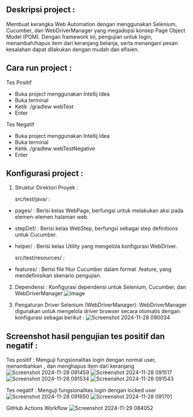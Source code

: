 Deskripsi project :
- 
Membuat kerangka Web Automation dengan menggunakan Selenium, Cucumber, dan WebDriverManager yang megadopsi konsep Page Object Model (POM). Dengan framework ini, pengujian untuk login, menambah/hapus item dari keranjang belanja, serta menangani pesan kesalahan dapat dilakukan dengan mudah dan efisien.

Cara run project :
-
Tes Positif
- Buka project menggunakan Intellij Idea
- Buka terminal
- Ketik ./gradlew webTest
- Enter
  
Tes Negatif
- Buka project menggunakan Intellij Idea
- Buka terminal
- Ketik ./gradlew webTestNegative
- Enter

Konfigurasi project :
-
1. Struktur Direktori Proyek :

    src/test/java/ :
  - pages/ : Berisi kelas WebPage, berfungsi untuk melakukan aksi pada elemen-elemen halaman web.
  - stepDef/ : Berisi kelas WebStep, berfungsi sebagai step definitions untuk Cucumber.
  - helper/ : Berisi kelas Utility yang mengelola konfigurasi WebDriver.

    src/test/resources/ :
  - features/ : Berisi file fitur Cucumber dalam format .feature, yang mendefinisikan skenario pengujian.
2. Dependensi :
Konfigurasi dependensi untuk Selenium, Cucumber, dan WebDriverManager
![image](https://github.com/user-attachments/assets/689ded4b-edf0-448a-b865-1b404cf58953)

3. Pengaturan Driver Selenium (WebDriverManager):
WebDriverManager digunakan untuk mengelola driver browser secara otomatis dengan konfigurasi sebagai berikut :
![Screenshot 2024-11-28 090034](https://github.com/user-attachments/assets/a16bab78-3766-45fe-878f-816a483a8d95)



Screenshot hasil pengujian tes positif dan negatif :
-
Tes positif : Menguji fungsionalitas login dengan normal user, menambahkan , dan menghapus item dari keranjang
![Screenshot 2024-11-28 091459](https://github.com/user-attachments/assets/8088c5dd-5eee-437f-a28f-a7b3aca01bf7)
![Screenshot 2024-11-28 091517](https://github.com/user-attachments/assets/8ace34b0-560a-4ad9-8ed6-5494c4a5cde0)
![Screenshot 2024-11-28 091534](https://github.com/user-attachments/assets/a8950d4f-be80-473c-a0c2-affa4adf61f6)
![Screenshot 2024-11-28 091543](https://github.com/user-attachments/assets/4019d61a-f359-45aa-a602-e95997d6fd32)

Tes negatif : Menguji fungsionalitas login dengan locked user
![Screenshot 2024-11-28 091650](https://github.com/user-attachments/assets/2cce756f-eace-4200-b2e3-00d411d1f3ca)
![Screenshot 2024-11-28 091701](https://github.com/user-attachments/assets/0c5bd568-59e0-4d78-82db-bfdf9942698b)

GitHub Actions Workflow
![Screenshot 2024-11-29 084052](https://github.com/user-attachments/assets/5acec1e7-672c-40eb-a990-ab8d6188c8f0)









